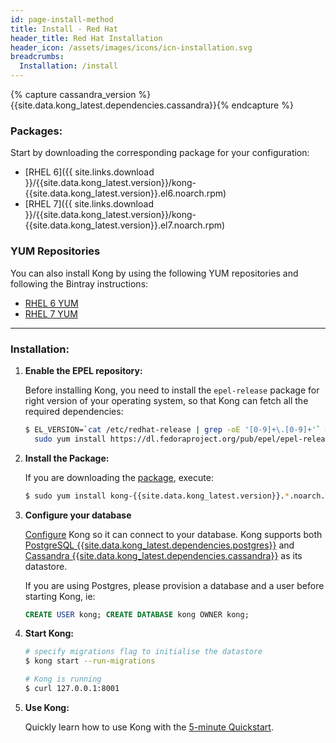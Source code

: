 ```yaml
---
id: page-install-method
title: Install - Red Hat
header_title: Red Hat Installation
header_icon: /assets/images/icons/icn-installation.svg
breadcrumbs:
  Installation: /install
---
```


{% capture cassandra_version %}{{site.data.kong_latest.dependencies.cassandra}}{% endcapture %}

### Packages:

Start by downloading the corresponding package for your configuration:

- [RHEL 6]({{ site.links.download }}/{{site.data.kong_latest.version}}/kong-{{site.data.kong_latest.version}}.el6.noarch.rpm)
- [RHEL 7]({{ site.links.download }}/{{site.data.kong_latest.version}}/kong-{{site.data.kong_latest.version}}.el7.noarch.rpm)

### YUM Repositories

You can also install Kong by using the following YUM repositories and following the Bintray instructions:

- [RHEL 6 YUM](https://bintray.com/mashape/kong-rpm-el6-{{site.data.kong_latest.release}})
- [RHEL 7 YUM](https://bintray.com/mashape/kong-rpm-el7-{{site.data.kong_latest.release}})

----

### Installation:

1. **Enable the EPEL repository:**

    Before installing Kong, you need to install the `epel-release` package for right version of your operating system, so that Kong can fetch all the required dependencies:

    ```bash
    $ EL_VERSION=`cat /etc/redhat-release | grep -oE '[0-9]+\.[0-9]+'` && \
      sudo yum install https://dl.fedoraproject.org/pub/epel/epel-release-latest-${EL_VERSION%.*}.noarch.rpm
    ```

2. **Install the Package:**

    If you are downloading the [package](#packages), execute:

    ```bash
    $ sudo yum install kong-{{site.data.kong_latest.version}}.*.noarch.rpm --nogpgcheck
    ```

3. **Configure your database**

    [Configure][configuration] Kong so it can connect to your database. Kong supports both [PostgreSQL {{site.data.kong_latest.dependencies.postgres}}](http://www.postgresql.org/) and [Cassandra {{site.data.kong_latest.dependencies.cassandra}}](http://cassandra.apache.org/) as its datastore.

    If you are using Postgres, please provision a database and a user before starting Kong, ie:

    ```sql
    CREATE USER kong; CREATE DATABASE kong OWNER kong;
    ```

4. **Start Kong:**

    ```bash
    # specify migrations flag to initialise the datastore
    $ kong start --run-migrations

    # Kong is running
    $ curl 127.0.0.1:8001
    ```

5. **Use Kong:**

    Quickly learn how to use Kong with the [5-minute Quickstart](/docs/latest/getting-started/quickstart).

[configuration]: /docs/{{site.data.kong_latest.release}}/configuration#database
